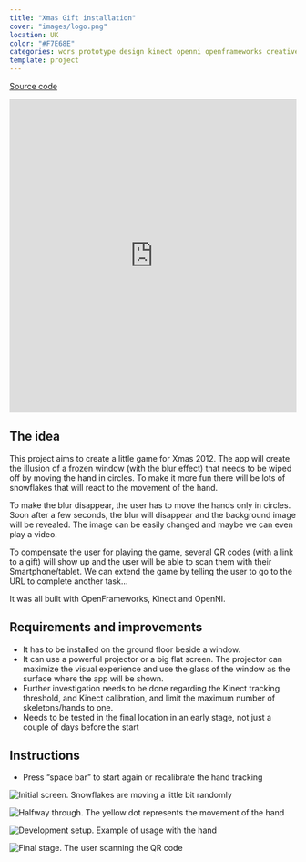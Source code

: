```yaml
---
title: "Xmas Gift installation"
cover: "images/logo.png"
location: UK
color: "#F7E68E"
categories: wcrs prototype design kinect openni openframeworks creative-tech inverted open-source
template: project
---
```


<p class="align-center">
<a class="btn github" role="button" href="https://github.com/gazpachu/xmas-gift" target="_blank">Source code</a>
</p>

<iframe width="100%" height="550" src="https://www.youtube.com/embed/4uDsONxNdDg" frameborder="0" allow="accelerometer; autoplay; encrypted-media; gyroscope; picture-in-picture" allowfullscreen></iframe>

## The idea

This project aims to create a little game for Xmas 2012. The app will create the illusion of a frozen window (with the blur effect) that needs to be wiped off by moving the hand in circles. To make it more fun there will be lots of snowflakes that will react to the movement of the hand.

To make the blur disappear, the user has to move the hands only in circles. Soon after a few seconds, the blur will disappear and the background image will be revealed. The image can be easily changed and maybe we can even play a video.

To compensate the user for playing the game, several QR codes (with a link to a gift) will show up and the user will be able to scan them with their Smartphone/tablet. We can extend the game by telling the user to go to the URL to complete another task...

It was all built with OpenFrameworks, Kinect and OpenNI.

## Requirements and improvements

- It has to be installed on the ground floor beside a window.
- It can use a powerful projector or a big flat screen. The projector can maximize the visual experience and use the glass of the window as the surface where the app will be shown.
- Further investigation needs to be done regarding the Kinect tracking threshold, and Kinect calibration, and limit the maximum number of skeletons/hands to one.
- Needs to be tested in the final location in an early stage, not just a couple of days before the start

## Instructions

- Press “space bar” to start again or recalibrate the hand tracking

![](/work/xmas-gift/images/1.jpg "Initial screen. Snowflakes are moving a little bit randomly")

![](/work/xmas-gift/images/2.jpg "Halfway through. The yellow dot represents the movement of the hand")

![](/work/xmas-gift/images/3.jpg "Development setup. Example of usage with the hand")

![](/work/xmas-gift/images/4.jpg "Final stage. The user scanning the QR code")
